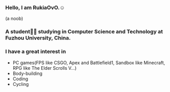 ### Hello, I am RukiaOvO.☺️  

 (a noob)  

### A student👨‍🎓 studying in Computer Science and Technology at Fuzhou University, China.  

### I have a great interest in 
- PC games(FPS like CSGO, Apex and Battlefield1, Sandbox like Minecraft, RPG like The Elder Scrolls V...)
- Body-building
- Coding
- Cycling
